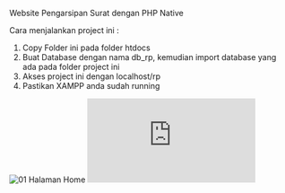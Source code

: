 Website Pengarsipan Surat dengan PHP Native

Cara menjalankan project ini :

1. Copy Folder ini pada folder htdocs
2. Buat Database dengan nama db_rp, kemudian import database yang ada pada folder project ini
3. Akses project ini dengan localhost/rp
4. Pastikan XAMPP anda sudah running

![01 Halaman Home](https://repositoryiku.my.id/)
![02 Halaman Admin: admin login](https://repositoryiku.my.id/admin/login/index.php)

